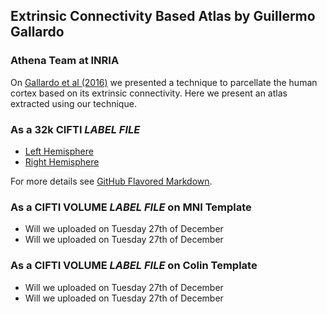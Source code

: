 ## Extrinsic Connectivity Based Atlas by Guillermo Gallardo
### Athena Team at INRIA


On [Gallardo et al (2016)](https://hal.archives-ouvertes.fr/hal-01358436/file/Gallardo.pdf) we presented a technique to parcellate the human cortex based on its extrinsic connectivity. Here we present an atlas extracted using our technique. 

### As a 32k CIFTI *LABEL* _FILE_

- [Left Hemisphere](files/EC_atlas.L.32k.dlabel.gii)
- [Right Hemisphere](files/EC_atlas.L.32k.dlabel.gii)

For more details see [GitHub Flavored Markdown](https://guides.github.com/features/mastering-markdown/).

### As a CIFTI VOLUME *LABEL* _FILE_ on MNI Template
- Will we uploaded on Tuesday 27th of December
- Will we uploaded on Tuesday 27th of December

### As a CIFTI VOLUME *LABEL* _FILE_ on Colin Template
- Will we uploaded on Tuesday 27th of December
- Will we uploaded on Tuesday 27th of December
